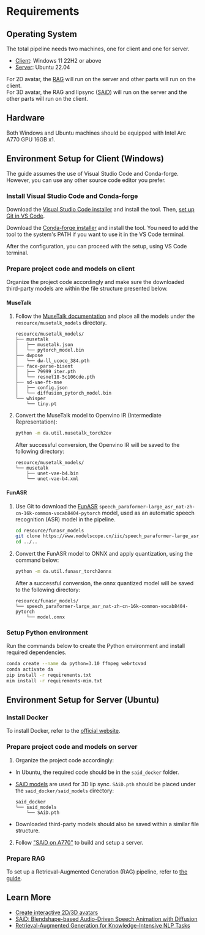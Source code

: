 # Requirements

## Operating System

The total pipeline needs two machines, one for client and one for server.

- [Client](#environment-setup-for-windows): Windows 11 22H2 or above
- [Server](#environment-setup-for-ubuntu): Ubuntu 22.04

For 2D avatar, the [RAG](#prepare-rag) will run on the server and other parts
will run on the client.\
For 3D avatar, the RAG and lipsync
([SAiD](#prepare-project-code-and-models-on-server)) will run on the server
and the other parts will run on the client.

## Hardware

Both Windows and Ubuntu machines should be equipped with
Intel Arc A770 GPU 16GB x1.

## Environment Setup for Client (Windows)

The guide assumes the use of Visual Studio Code and Conda-forge.
However, you can use any other source code editor you prefer.

### Install Visual Studio Code and Conda-forge

Download the [Visual Studio Code installer](https://code.visualstudio.com/download)
and install the tool. Then,
[set up Git in VS Code](https://code.visualstudio.com/docs/sourcecontrol/intro-to-git#_set-up-git-in-vs-code).

Download the [Conda-forge installer](https://conda-forge.org/download/) and
install the tool. You need to add the tool to the system's PATH if you want to
use it in the VS Code terminal.

After the configuration, you can proceed with the setup, using
VS Code terminal.

### Prepare project code and models on client

Organize the project code accordingly and make sure the downloaded
third-party models are within the file structure presented below.

#### MuseTalk

1. Follow the
   [MuseTalk documentation](https://github.com/TMElyralab/MuseTalk#download-weights)
   and place all the models under the `resource/musetalk_models` directory.

   ```text
   resource/musetalk_models/
   ├── musetalk
   │   ├── musetalk.json
   │   └── pytorch_model.bin
   ├── dwpose
   │   └── dw-ll_ucoco_384.pth
   ├── face-parse-bisent
   │   ├── 79999_iter.pth
   │   └── resnet18-5c106cde.pth
   ├── sd-vae-ft-mse
   │   ├── config.json
   │   └── diffusion_pytorch_model.bin
   └── whisper
       └── tiny.pt
   ```

2. Convert the MuseTalk model to Openvino IR (Intermediate Representation):

   ```bash
   python -m da.util.musetalk_torch2ov
   ```

   After successful conversion, the Openvino IR will be saved to
   the following directory:

   ```text
   resource/musetalk_models/
   └── musetalk
       ├── unet-vae-b4.bin
       └── unet-vae-b4.xml
   ```

#### FunASR

1. Use Git to download the [FunASR](https://github.com/modelscope/FunASR)
   `speech_paraformer-large_asr_nat-zh-cn-16k-common-vocab8404-pytorch` model,
   used as an automatic speech recognition (ASR) model in the pipeline.

   ```bash
   cd resource/funasr_models
   git clone https://www.modelscope.cn/iic/speech_paraformer-large_asr_nat-zh-cn-16k-common-vocab8404-pytorch.git
   cd ../..
   ```

2. Convert the FunASR model to ONNX and apply quantization,
   using the command below:

   ```bash
   python -m da.util.funasr_torch2onnx
   ```

   After a successful conversion, the onnx quantized model will be saved to
   the following directory:

   ```text
   resource/funasr_models/
   └── speech_paraformer-large_asr_nat-zh-cn-16k-common-vocab8404-pytorch
       └── model.onnx
   ```

### Setup Python environment

Run the commands below to create the Python environment and install
required dependencies.

```bash
conda create --name da python=3.10 ffmpeg webrtcvad
conda activate da
pip install -r requirements.txt
mim install -r requirements-mim.txt
```

## Environment Setup for Server (Ubuntu)

### Install Docker

To install Docker, refer to the
[official website](https://docs.docker.com/engine/install/ubuntu/).

### Prepare project code and models on server

1. Organize the project code accordingly:

  - In Ubuntu, the required code should be in the `said_docker` folder.
  - [SAiD models](https://github.com/yunik1004/SAiD) are used for 3D lip sync.
    `SAiD.pth` should be placed under the `said_docker/said_models` directory:

    ```text
    said_docker
    └── said_models
        └── SAiD.pth
    ```
  - Downloaded third-party models should also be saved within a similar
    file structure.

2. Follow
   ["SAiD on A770"](https://github.com/open-edge-platform/edge-ai-suites/blob/main/metro-ai-suite/interactive-digital-avatar/said_docker/README.md)
   to build and setup a server.

### Prepare RAG

To set up a Retrieval-Augmented Generation (RAG) pipeline, refer to
[the guide](https://github.com/opea-project/GenAIExamples/tree/main/EdgeCraftRAG).

## Learn More

- [Create interactive 2D/3D avatars](./use-cases.md)
- [SAiD: Blendshape-based Audio-Driven Speech Animation with Diffusion](https://yunik1004.github.io/SAiD/)
- [Retrieval-Augmented Generation for Knowledge-Intensive NLP Tasks](https://arxiv.org/abs/2005.11401)
